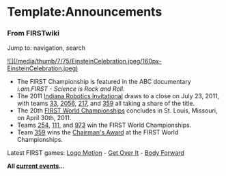 
# Template:Announcements

### From FIRSTwiki

Jump to: navigation, search

[![](/media/thumb/7/75/EinsteinCelebration.jpeg/160px-
EinsteinCelebration.jpeg)](/index.php/Image:EinsteinCelebration.jpeg "" )

  * The FIRST Championship is featured in the ABC documentary _i.am.FIRST - Science is Rock and Roll_. 
  * The 2011 [Indiana Robotics Invitational](/index.php/Indiana_Robotics_Invitational "Indiana Robotics Invitational" ) draws to a close on July 23, 2011, with teams [33](/index.php/33 "33" ), [2056](/index.php/2056 "2056" ), [217](/index.php/217 "217" ), and [359](/index.php/359 "359" ) all taking a share of the title. 
  * The 20th [FIRST World Championships](/index.php/The_Championship_Event "The Championship Event" ) concludes in St. Louis, Missouri, on April 30th, 2011. 
  * Teams [254](/index.php/254 "254" ), [111](/index.php/111 "111" ), and [973](/index.php/973 "973" ) win the FIRST World Championships. 
  * Team [359](/index.php/359 "359" ) wins the [Chairman's Award](/index.php/Chairman%27s_Award "Chairman's Award" ) at the FIRST World Championships. 

Latest FIRST games: [Logo Motion](/index.php/Logo_Motion "Logo Motion" ) -
[Get Over It](/index.php/Get_Over_It "Get Over It" ) - [Body
Forward](/index.php/Body_Forward "Body Forward" )

**All [current events](/index.php/Current_events "Current events" )...**


